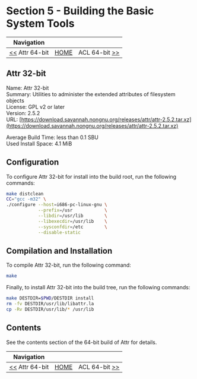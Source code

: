 # Section 5 - Building the Basic System Tools

| Navigation |||
| --- | --- | ---: |
| [<<](./Attr64bit.md) Attr 64-bit | [HOME](../README.md) | ACL 64-bit [>>](./ACL4bit.md) |

## Attr 32-bit

Name: Attr 32-bit<br />
Summary: Utilities to administer the extended attributes of filesystem objects<br />
License: GPL v2 or later<br />
Version: 2.5.2<br />
URL: [https://download.savannah.nongnu.org/releases/attr/attr-2.5.2.tar.xz](https://download.savannah.nongnu.org/releases/attr/attr-2.5.2.tar.xz)<br />

Average Build Time: less than 0.1 SBU<br />
Used Install Space: 4.1 MiB<br />

## Configuration

To configure Attr 32-bit for install into the build root, run the following commands:

```bash
make distclean
CC="gcc -m32" \
./configure --host=i686-pc-linux-gnu \
            --prefix=/usr            \
            --libdir=/usr/lib        \
            --libexecdir=/usr/lib    \
            --sysconfdir=/etc        \
            --disable-static
```

## Compilation and Installation

To compile Attr 32-bit, run the following command:

```bash
make
```

Finally, to install Attr 32-bit into the build tree, run the following commands:

```bash
make DESTDIR=$PWD/DESTDIR install
rm -fv DESTDIR/usr/lib/libattr.la
cp -Rv DESTDIR/usr/lib/* /usr/lib
```

## Contents

See the contents section of the 64-bit build of Attr for details.

| Navigation |||
| --- | --- | ---: |
| [<<](./Attr64bit.md) Attr 64-bit | [HOME](../README.md) | ACL 64-bit [>>](./ACL4bit.md) |
